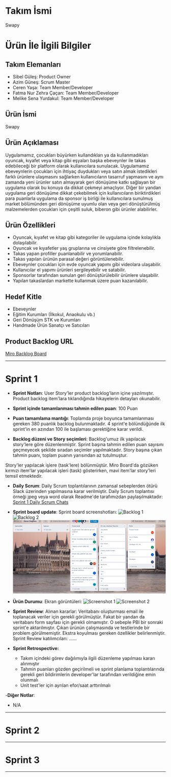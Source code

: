 # **Takım İsmi**

Swapy

# Ürün İle İlgili Bilgiler

## Takım Elemanları

- Sibel Güleş: Product Owner
- Azim Güneş: Scrum Master
- Ceren Yaşa: Team Member/Developer
- Fatma Nur Zehra Çaçan: Team Member/Developer
- Melike Sena Yurdakul: Team Member/Developer

## Ürün İsmi

Swapy

## Ürün Açıklaması

Uygulamamız, çocukları büyürken kullandıkları ya da kullanmadıkları oyuncak, kıyafet veya kitap gibi eşyaları başka ebeveynler ile takas edebileceği bir platform olarak kullanıcılara sunulacak. Uygulamamız ebeveynlerin çocukları için ihtiyaç duydukları veya satın almak istedikleri farklı ürünlere ulaşmasını sağlarken kullanıcıların tasarruf yapmasını ve aynı zamanda yeni ürünler satın almayarak geri dönüşüme katkı sağlayan bir uygulama olarak bu konuya da dikkat çekmeyi amaçlıyor. Diğer bir yandan uygulama geri dönüşüme dikkat çekebilmek için kullanıcıların biriktirdikleri para puanlarla uygulama da sponsor iş birliği ile kullanıcılara sunulmuş market bölümünden geri dönüşüme uyumlu olan veya geri dönüştürülmüş malzemelerden çocukları için çeşitli suluk, biberon gibi ürünler alabilirler.  

## Ürün Özellikleri

-	Oyuncak, kıyafet ve kitap gibi kategoriler ile uygulama içinde kolaylıkla dolaşılabilir.
-	Oyuncak ve kıyafetler yaş gruplarına ve cinsiyete göre filtrelenebilir.
-	Takas yapan profiller puanlanabilir ve yorumlanabilir.
-	Takas yapılan ürünün parasal değeri görüntülenebilir.
-	Ebeveynler çocukları için evde oyuncak yapımı gibi videolara ulaşabilir.
-	Kullanıcılar el yapımı ürünleri sergileyebilir ve satabilir.
-	Sponsorlar tarafından sunulan geri dönüştürülebilir ürünlere ulaşabilir.
-	Yapılan takaslardan markette kullanmak üzere puan kazanılabilir.


## Hedef Kitle

-	Ebeveynler
-	Eğitim Kurumları (İlkokul, Anaokulu vb.)
-	Geri Dönüşüm STK ve Kurumları
-	Handmade Ürün Sanatçı ve Satıcıları


## Product Backlog URL

[Miro Backlog Board](https://miro.com/app/board/uXjVOSSCpsI=/)

---

# Sprint 1

- **Sprint Notları**: User Story'ler product backlog'ların içine yazılmıştır. Product backlog item'lara tıklandığında hikayelerin detayları okunabilir.

- **Sprint içinde tamamlanması tahmin edilen puan**: 100 Puan

- **Puan tamamlama mantığı**: Toplamda proje boyunca tamamlanması gereken 380 puanlık backlog bulunmaktadır. 4 sprint'e bölündüğünde ilk sprint'in en azından 100 ile başlaması gerektiğine karar verildi.

- **Backlog düzeni ve Story seçimleri**: Backlog'umuz ilk yapılacak story'lere göre düzenlenmiştir. Sprint başına tahmin edilen puan sayısını geçmeyecek şekilde sıradan seçimler yapılmaktadır. Story başına çıkan tahmin puanı, toplam puanın yarısından az tutulmuştur. 

Story'ler yapılacak işlere (task'lere) bölünmüştür. Miro Board'da gözüken kırmızı item'lar yapılacak işleri (task) gösterirken, mavi item'lar story'leri temsil etmektedir.

- **Daily Scrum**: Daily Scrum toplantılarının zamansal sebeplerden ötürü Slack üzerinden yapılmasına karar verilmiştir. Daily Scrum toplantısı örneği jpeg veya word olarak Readme'de tarafımızdan paylaşılmaktadır: [Sprint 1 Daily Scrum Chats](https://github.com/OyunveUygulamaAkademisi/BootcampScrumTemplate/blob/main/ProjectManagement/Sprint1Documents/DailyScrumMeetingNotesSprint1.docx?raw=true)

- **Sprint board update**: Sprint board screenshotları: 
![Backlog 1](https://raw.githubusercontent.com/OyunveUygulamaAkademisi/BootcampScrumTemplate/main/ProjectManagement/Sprint1Documents/backlog1.png) 
![Backlog 2](https://raw.githubusercontent.com/OyunveUygulamaAkademisi/BootcampScrumTemplate/main/ProjectManagement/Sprint1Documents/backlog2.png) 
![Backlog 3](https://raw.githubusercontent.com/OyunveUygulamaAkademisi/BootcampScrumTemplate/main/ProjectManagement/Sprint1Documents/backlog3.png)

- **Ürün Durumu**: Ekran görüntüleri:
  ![Screenshot 1](https://github.com/OyunveUygulamaAkademisi/BootcampScrumTemplate/blob/main/ProjectManagement/Sprint1Documents/productss1.png?raw=true)
  ![Screenshot 2](https://github.com/OyunveUygulamaAkademisi/BootcampScrumTemplate/blob/main/ProjectManagement/Sprint1Documents/productss2.png?raw=true)

- **Sprint Review**: 
Alınan kararlar: Veritabanı oluşturması email ile toplanacak veriler için gerekli görülmüştür. Fakat bir yandan da veritabanı form sayfası için gerekli olmamıştır. O sebeple PBI bir sonraki sprint'e aktarılmıştır. Çıkan ürünün çalışmasında ve testlerinde bir problem görülmemiştir. Ekstra koyulması gereken özellikler belirlenmiştir. Sprint Review katılımcıları: ......

- **Sprint Retrospective:**
  - Takım içindeki görev dağılımıyla ilgili düzenleme yapılması kararı alınmıştır
  - Tahmin puanları gözden geçirilmeli ve sprint planlama toplantılarında gerekli geri bildirimlerin developer'lar tarafından verildiğine emin olunmalı
  - Unit test'ler için ayrılan efor/saat arttırılmalı 

-**Diğer Notlar**:
- N/A

---

# Sprint 2


---

# Sprint 3

---
